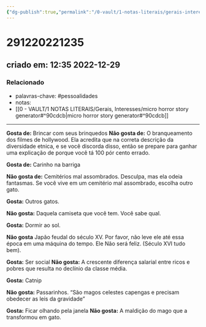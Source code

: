 ```yaml
---
{"dg-publish":true,"permalink":"/0-vault/1-notas-literais/gerais-interesses/adoptable-pets/","tags":["pessoalidades"],"dgHomeLink":true,"dgShowLocalGraph":true,"dgShowFileTree":true,"dgEnableSearch":true,"noteIcon":""}
---
```


# 291220221235
## criado em: 12:35 2022-12-29

### Relacionado
- palavras-chave: #pessoalidades 
- notas: 
- [[0 - VAULT/1 NOTAS LITERAIS/Gerais, Interesses/micro horror story generator#^90cdcb\|micro horror story generator#^90cdcb]]
---
**Gosta de:**
Brincar com seus brinquedos
**Não gosta de:**
O branqueamento dos filmes de hollywood. Ela acredita que na correta descrição da diversidade etnica, e se você discorda disso, então se prepare para ganhar uma explicação de porque você tá 100 pór cento errado.

**Gosta de:**
Carinho na barriga

**Não gosta de:**
Cemitérios mal assombrados. Desculpa, mas ela odeia fantasmas. Se você vive em um cemitério mal assombrado, escolha outro gato.

**Gosta:**
Outros gatos.

**Não gosta:**
Daquela camiseta que você tem. Você sabe qual.

**Gosta:**
Dormir ao sol.

**Não gosta**
Japão feudal do século XV. Por favor, não leve ele até essa época em uma máquina do tempo. Ele Não será feliz. (Século XVI tudo bem). 

**Gosta:**
Ser social
**Não gosta:**
A crescente diferença salarial entre ricos e pobres que resulta no declínio da classe média.

**Gosta:**
Catnip

**Não gosta:**
Passarinhos. “São magos celestes capengas e precisam obedecer as leis da gravidade”

**Gosta:**
Ficar olhando pela janela
**Não gosta:**
A maldição do mago que a transformou em gato.

